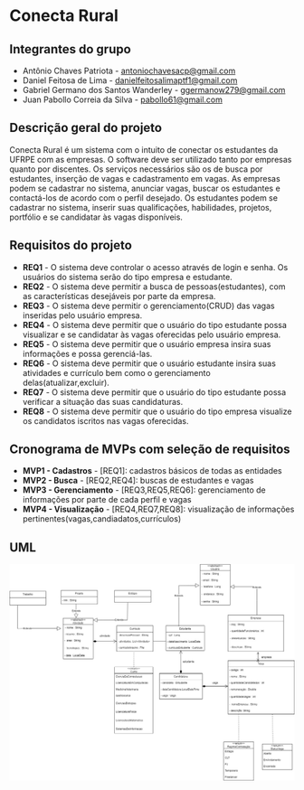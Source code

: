 # Conecta Rural



## Integrantes do grupo 
 * Antônio Chaves Patriota - antoniochavesacp@gmail.com
 * Daniel Feitosa de Lima - danielfeitosalimaptf1@gmail.com
 * Gabriel Germano dos Santos Wanderley - ggermanow279@gmail.com
 * Juan Pabollo Correia da Silva - pabollo61@gmail.com

## Descrição geral do projeto 

Conecta Rural é um sistema com o intuito de conectar os estudantes da UFRPE com as empresas. O software deve ser utilizado tanto por empresas quanto por discentes. Os serviços necessários são os de busca por estudantes, inserção de vagas e cadastramento em vagas. As empresas podem se cadastrar no sistema, anunciar vagas, buscar os estudantes e contactá-los de acordo com o perfil desejado. Os estudantes podem se cadastrar no sistema, inserir suas qualificações, habilidades, projetos, portfólio e se candidatar às vagas disponíveis.

## Requisitos do projeto

 * **REQ1** - O sistema deve controlar o acesso através de login e senha. Os usuários do sistema serão do tipo empresa e estudante.
 * **REQ2** - O sistema deve permitir a busca de pessoas(estudantes), com as características desejáveis por parte da empresa.
 * **REQ3** - O sistema deve permitir o gerenciamento(CRUD) das vagas inseridas pelo usuário empresa.
 * **REQ4** - O sistema deve permitir que o usuário do tipo estudante possa visualizar e se candidatar às vagas oferecidas pelo usuário empresa.
 * **REQ5** - O sistema deve permitir que o usuário empresa insira suas informações e possa gerenciá-las.
 * **REQ6** - O sistema deve permitir que o usuário estudante insira suas atividades e currículo bem como o gerenciamento delas(atualizar,excluir).
 * **REQ7** - O sistema deve permitir que o usuário do tipo estudante possa verificar a situação das suas candidaturas. 
 * **REQ8** - O sistema deve permitir que o usuário do tipo empresa visualize os candidatos iscritos nas vagas oferecidas. 

  ## Cronograma de MVPs com seleção de requisitos

  * **MVP1 - Cadastros** - [REQ1]: cadastros básicos de todas as entidades
  * **MVP2 - Busca** - [REQ2,REQ4]: buscas de estudantes e vagas
  * **MVP3 - Gerenciamento** - [REQ3,REQ5,REQ6]: gerenciamento de informações por parte de cada perfil e vagas
  * **MVP4 - Visualização** - [REQ4,REQ7,REQ8]: visualização de informações pertinentes(vagas,candiadatos,currículos)

  ## UML

![alt text](https://github.com/Gabrielgsw/Conecta_Rural/blob/main/Conecta_Rural/Conecta_Rural_UML_2.jpg)
